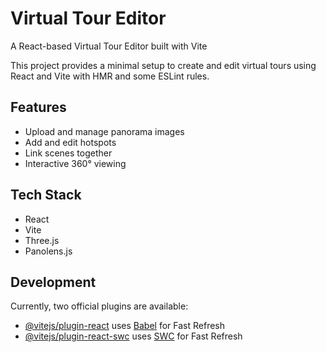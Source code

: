# Virtual Tour Editor

A React-based Virtual Tour Editor built with Vite

This project provides a minimal setup to create and edit virtual tours using React and Vite with HMR and some ESLint rules.

## Features
- Upload and manage panorama images
- Add and edit hotspots
- Link scenes together
- Interactive 360° viewing

## Tech Stack
- React
- Vite
- Three.js
- Panolens.js

## Development

Currently, two official plugins are available:

- [@vitejs/plugin-react](https://github.com/vitejs/vite-plugin-react/blob/main/packages/plugin-react/README.md) uses [Babel](https://babeljs.io/) for Fast Refresh
- [@vitejs/plugin-react-swc](https://github.com/vitejs/vite-plugin-react-swc) uses [SWC](https://swc.rs/) for Fast Refresh
